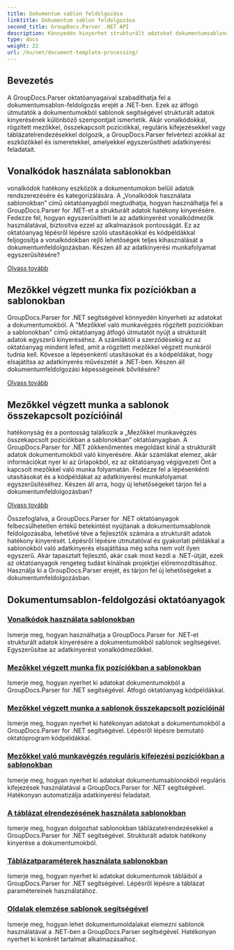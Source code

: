 ```yaml
---
title: Dokumentum sablon feldolgozása
linktitle: Dokumentum sablon feldolgozása
second_title: GroupDocs.Parser .NET API
description: Könnyedén kinyerhet strukturált adatokat dokumentumsablonokból a GroupDocs.Parser for .NET segítségével. Tanuljon meg dolgozni vonalkódokkal, mezőkkel, szabályos kifejezésekkel és táblázatelrendezésekkel.
type: docs
weight: 22
url: /hu/net/document-template-processing/
---
```


## Bevezetés

A GroupDocs.Parser oktatóanyagaival szabadíthatja fel a dokumentumsablon-feldolgozás erejét a .NET-ben. Ezek az átfogó útmutatók a dokumentumokból sablonok segítségével strukturált adatok kinyerésének különböző szempontjait ismertetik. Akár vonalkódokkal, rögzített mezőkkel, összekapcsolt pozíciókkal, reguláris kifejezésekkel vagy táblázatelrendezésekkel dolgozik, a GroupDocs.Parser felvértezi azokkal az eszközökkel és ismeretekkel, amelyekkel egyszerűsítheti adatkinyerési feladatait.

## Vonalkódok használata sablonokban

vonalkódok hatékony eszközök a dokumentumokon belüli adatok rendszerezésére és kategorizálására. A „Vonalkódok használata sablonokban” című oktatóanyagból megtudhatja, hogyan használhatja fel a GroupDocs.Parser for .NET-et a strukturált adatok hatékony kinyerésére. Fedezze fel, hogyan egyszerűsítheti le az adatkinyerést vonalkódmezők használatával, biztosítva ezzel az alkalmazások pontosságát. Ez az oktatóanyag lépésről lépésre szóló utasításokkal és kódpéldákkal feljogosítja a vonalkódokban rejlő lehetőségek teljes kihasználását a dokumentumfeldolgozásban. Készen áll az adatkinyerési munkafolyamat egyszerűsítésére?

[Olvass tovább](./working-with-barcodes-in-templates/)

## Mezőkkel végzett munka fix pozíciókban a sablonokban

GroupDocs.Parser for .NET segítségével könnyedén kinyerheti az adatokat a dokumentumokból. A "Mezőkkel való munkavégzés rögzített pozíciókban a sablonokban" című oktatóanyag átfogó útmutatót nyújt a strukturált adatok egyszerű kinyeréséhez. A számláktól a szerződésekig ez az oktatóanyag mindent lefed, amit a rögzített mezőkkel végzett munkáról tudnia kell. Kövesse a lépésenkénti utasításokat és a kódpéldákat, hogy elsajátítsa az adatkinyerés művészetét a .NET-ben. Készen áll dokumentumfeldolgozási képességeinek bővítésére?

[Olvass tovább](./working-with-fields-at-fixed-positions-in-templates/)

## Mezőkkel végzett munka a sablonok összekapcsolt pozícióinál

hatékonyság és a pontosság találkozik a „Mezőkkel munkavégzés összekapcsolt pozíciókban a sablonokban” oktatóanyagban. A GroupDocs.Parser for .NET zökkenőmentes megoldást kínál a strukturált adatok dokumentumokból való kinyerésére. Akár számlákat elemez, akár információkat nyer ki az űrlapokból, ez az oktatóanyag végigvezeti Önt a kapcsolt mezőkkel való munka folyamatán. Fedezze fel a lépésenkénti utasításokat és a kódpéldákat az adatkinyerési munkafolyamat egyszerűsítéséhez. Készen áll arra, hogy új lehetőségeket tárjon fel a dokumentumfeldolgozásban?

[Olvass tovább](./working-with-fields-at-linked-positions-in-templates/)

Összefoglalva, a GroupDocs.Parser for .NET oktatóanyagok felbecsülhetetlen értékű betekintést nyújtanak a dokumentumsablonok feldolgozásába, lehetővé téve a fejlesztők számára a strukturált adatok hatékony kinyerését. Lépésről lépésre útmutatóval és gyakorlati példákkal a sablonokból való adatkinyerés elsajátítása még soha nem volt ilyen egyszerű. Akár tapasztalt fejlesztő, akár csak most kezdi a .NET-útját, ezek az oktatóanyagok rengeteg tudást kínálnak projektjei előremozdításához. Használja ki a GroupDocs.Parser erejét, és tárjon fel új lehetőségeket a dokumentumfeldolgozásban.

## Dokumentumsablon-feldolgozási oktatóanyagok
### [Vonalkódok használata sablonokban](./working-with-barcodes-in-templates/)
Ismerje meg, hogyan használhatja a GroupDocs.Parser for .NET-et strukturált adatok kinyerésére a dokumentumokból sablonok segítségével. Egyszerűsítse az adatkinyerést vonalkódmezőkkel.
### [Mezőkkel végzett munka fix pozíciókban a sablonokban](./working-with-fields-at-fixed-positions-in-templates/)
Ismerje meg, hogyan nyerhet ki adatokat dokumentumokból a GroupDocs.Parser for .NET segítségével. Átfogó oktatóanyag kódpéldákkal.
### [Mezőkkel végzett munka a sablonok összekapcsolt pozícióinál](./working-with-fields-at-linked-positions-in-templates/)
Ismerje meg, hogyan nyerhet ki hatékonyan adatokat a dokumentumokból a GroupDocs.Parser for .NET segítségével. Lépésről lépésre bemutató oktatóprogram kódpéldákkal.
### [Mezőkkel való munkavégzés reguláris kifejezési pozíciókban a sablonokban](./working-with-fields-at-regex-positions-in-templates/)
Ismerje meg, hogyan nyerhet ki adatokat dokumentumsablonokból reguláris kifejezések használatával a GroupDocs.Parser for .NET segítségével. Hatékonyan automatizálja adatkinyerési feladatait.
### [A táblázat elrendezésének használata sablonokban](./working-with-table-layout-in-templates/)
Ismerje meg, hogyan dolgozhat sablonokban táblázatelrendezésekkel a GroupDocs.Parser for .NET segítségével. Strukturált adatok hatékony kinyerése a dokumentumokból.
### [Táblázatparaméterek használata sablonokban](./working-with-table-parameters-in-templates/)
Ismerje meg, hogyan nyerhet ki adatokat dokumentumok tábláiból a GroupDocs.Parser for .NET segítségével. Lépésről lépésre a táblázat paramétereinek használatához.
### [Oldalak elemzése sablonok segítségével](./parse-pages-using-templates/)
Ismerje meg, hogyan lehet dokumentumoldalakat elemezni sablonok használatával a .NET-ben a GroupDocs.Parser segítségével. Hatékonyan nyerhet ki konkrét tartalmat alkalmazásaihoz.